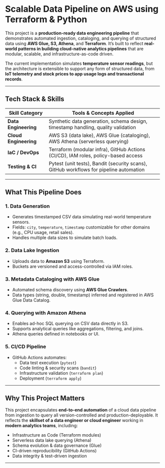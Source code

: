 #  Scalable Data Pipeline on AWS using Terraform & Python

This project is a **production-ready data engineering pipeline** that demonstrates automated ingestion, cataloging, and querying of structured data using **AWS Glue, S3, Athena**, and **Terraform**. It’s built to reflect **real-world patterns in building cloud-native analytics pipelines** that are modular, scalable, and infrastructure-as-code driven.

The current implementation simulates **temperature sensor readings**, but the architecture is extensible to support any form of structured data, from **IoT telemetry and stock prices to app usage logs and transactional records**.

---

## Tech Stack & Skills

| Skill Category         | Tools & Concepts Applied                                                                 |
|------------------------|-------------------------------------------------------------------------------------------|
| **Data Engineering**   | Synthetic data generation, schema design, timestamp handling, quality validation         |
| **Cloud Engineering**  | AWS S3 (data lake), AWS Glue (cataloging), AWS Athena (serverless querying)              |
| **IaC / DevOps**       | Terraform (modular infra), GitHub Actions (CI/CD), IAM roles, policy-based access        |
| **Testing & CI**       | Pytest (unit tests), Bandit (security scans), GitHub workflows for pipeline automation   |

---

##  What This Pipeline Does

### 1. **Data Generation**
- Generates timestamped CSV data simulating real-world temperature sensors.
- Fields: `city`, `temperature`, `timestamp`  customizable for other domains (e.g., CPU usage, retail sales).
- Handles multiple data sizes to simulate batch loads.

### 2. **Data Lake Ingestion**
- Uploads data to **Amazon S3** using Terraform.
- Buckets are versioned and access-controlled via IAM roles.

### 3. **Metadata Cataloging with AWS Glue**
- Automated schema discovery using **AWS Glue Crawlers**.
- Data types (string, double, timestamp) inferred and registered in AWS Glue Data Catalog.

### 4. **Querying with Amazon Athena**
- Enables ad-hoc SQL querying on CSV data directly in S3.
- Supports analytical queries like aggregations, filtering, and joins.
- Athena queries defined in notebooks or UI.

### 5. **CI/CD Pipeline**
- GitHub Actions automates:
  - Data test execution (`pytest`)
  - Code linting & security scans (`bandit`)
  - Infrastructure validation (`terraform plan`)
  - Deployment (`terraform apply`)

---

##  Why This Project Matters

This project encapsulates **end-to-end automation** of a cloud data pipeline from ingestion to query all version-controlled and production-deployable. It reflects the **skillset of a data engineer or cloud engineer** working in **modern analytics teams**, including:

- Infrastructure as Code (Terraform modules)
- Serverless data lake querying (Athena)
- Schema evolution & data governance (Glue)
- CI-driven reproducibility (GitHub Actions)
- Data integrity & test-driven ingestion

---
